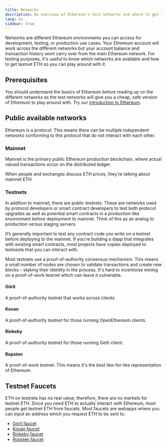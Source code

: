 ```yaml
---
title: Networks
description: An overview of Ethereum's test networks and where to get testnet Ether (ETH) for testing your application.
lang: en
sidebar: true
---
```


Networks are different Ethereum environments you can access for development, testing, or production use cases. Your Ethereum account will work across the different networks but your account balance and transaction history wont carry over from the main Ethereum network. For testing purposes, it's useful to know which networks are available and how to get testnet ETH so you can play around with it.

## Prerequisites

You should understand the basics of Ethereum before reading up on the different networks as the test networks will give you a cheap, safe version of Ethereum to play around with. Try our [introduction to Ethereum](/en/developers/docs/intro-to-ethereum/).

## Public available networks

Ethereum is a protocol. This means there can be multiple independent networks conforming to this protocol that do not interact with each other.

### Mainnet

Mainnet is the primary public Ethereum production blockchain, where actual valued transactions occur on the distributed ledger.

When people and exchanges discuss ETH prices, they're talking about mainnet ETH.

### Testnets

In addition to mainnet, there are public testnets. These are networks used by protocol developers or smart contract developers to test both protocol upgrades as well as potential smart contracts in a production-like environment before deployment to mainnet. Think of this as an analog to production versus staging servers.

It’s generally important to test any contract code you write on a testnet before deploying to the mainnet. If you're building a dapp that integrates with existing smart contracts, most projects have copies deployed to testnests that you can interact with.

Most testnets use a proof-of-authority consensus mechanism. This means a small number of nodes are chosen to validate transactions and create new blocks – staking their identity in the process. It's hard to incentivise mining on a proof-of-work testnet which can leave it vulnerable.

#### Görli

A proof-of-authority testnet that works across clients.

#### Kovan

A proof-of-authority testnet for those running OpenEthereum clients.

#### Rinkeby

A proof-of-authority testnet for those running Geth client.

#### Ropsten

A proof-of-work testnet. This means it's the best like-for-like representation of Ethereum.

## Testnet Faucets

ETH on testnets has no real value; therefore, there are no markets for testnet ETH. Since you need ETH to actually interact with Ethereum, most people get testnet ETH from faucets. Most faucets are webapps where you can input an address which you request ETH to be sent to.

- [Görli faucet](https://faucet.goerli.mudit.blog/)
- [Kovan faucet](https://faucet.kovan.network/)
- [Rinkeby faucet](https://faucet.rinkeby.io/)
- [Ropsten faucet](https://faucet.ropsten.be/)

<!-- TODO -->
<!-- ## Interacting with testnets

### Your own local network

`geth -—networkid="12345" console`

### Testnets

Wallets like MetaMask or MyEtherWallet will allow you to switch networks so you can test your apps using your test ETH. -->
